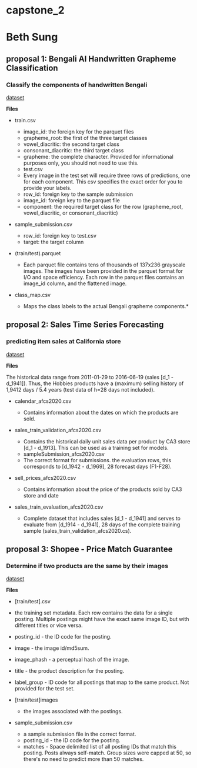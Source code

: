 # capstone_2

# Beth Sung

## proposal 1: Bengali AI Handwritten Grapheme Classification

### Classify the components of handwritten Bengali

[dataset](https://www.kaggle.com/c/bengaliai-cv19)


**Files**

* train.csv

    - image_id: the foreign key for the parquet files
    - grapheme_root: the first of the three target classes
    - vowel_diacritic: the second target class
    - consonant_diacritic: the third target class
    - grapheme: the complete character. Provided for informational purposes only, you should not need to use this.

    * test.csv

    - Every image in the test set will require three rows of predictions, one for each component. 
    This csv specifies the exact order for you to provide your labels. 
    - row_id: foreign key to the sample submission 
    - image_id: foreign key to the parquet file 
    - component: the required target class for the row (grapheme_root, vowel_diacritic, or consonant_diacritic)

* sample_submission.csv

    - row_id: foreign key to test.csv
    - target: the target column

* (train/test).parquet

    - Each parquet file contains tens of thousands of 137x236 grayscale images. The images have been provided in the parquet format for I/O and space efficiency. Each row in the parquet files contains an image_id column, and the flattened image.

* class_map.csv

    - Maps the class labels to the actual Bengali grapheme components.*




## proposal 2: Sales Time Series Forecasting

### predicting item sales at California store

[dataset](https://www.kaggle.com/c/sales-time-series-forecasting-ca-afcs2020/data)

**Files**

The historical data range from 2011-01-29 to 2016-06-19 (sales [d_1 - d_1941]). 
Thus, the Hobbies products have a (maximum) selling history of 1,9412 days / 5.4 years 
(test data of h=28 days not included).

* calendar_afcs2020.csv 
    - Contains information about the dates on which the products are sold.
* sales_train_validation_afcs2020.csv 
    - Contains the historical daily unit sales data per product by CA3 store [d_1 - d_1913]. This can be used as a training set for models.

    * sampleSubmission_afcs2020.csv 
    - The correct format for submissions. the evaluation rows, this corresponds to [d_1942 - d_1969], 28 forecast days (F1-F28).
* sell_prices_afcs2020.csv 
    - Contains information about the price of the products sold by CA3 store and date
* sales_train_evaluation_afcs2020.csv 
    - Complete dataset that includes sales [d_1 - d_1941] and serves to evaluate from [d_1914 - d_1941], 28 days of the complete training sample (sales_train_validation_afcs2020.cs).




## proposal 3: Shopee - Price Match Guarantee

### Determine if two products are the same by their images

[dataset](https://www.kaggle.com/c/shopee-product-matching/overview)

**Files**

* [train/test].csv 
- the training set metadata. Each row contains the data for a single posting. 
Multiple postings might have the exact same image ID, but with different titles or vice versa.

- posting_id - the ID code for the posting.
- image - the image id/md5sum.
- image_phash - a perceptual hash of the image.
- title - the product description for the posting.
- label_group - ID code for all postings that map to the same product. Not provided for the test set.

* [train/test]images 
    - the images associated with the postings.

* sample_submission.csv 
    - a sample submission file in the correct format.
    - posting_id - the ID code for the posting.
    - matches - Space delimited list of all posting IDs that match this posting. Posts always self-match. Group sizes were capped at 50, so there's no need to predict more than 50 matches.
